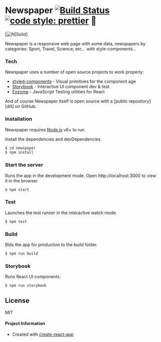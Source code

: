 # Newspaper [![Build Status](https://travis-ci.org/PyColors/Newspaper.svg?branch=master)](https://travis-ci.org/PyColors/Newspaper) [![code style: prettier](https://img.shields.io/badge/code_style-prettier-ff69b4.svg?style=flat-square)](https://github.com/prettier/prettier) 💅

[![N|Solid](http://www.pvhc.net/img28/wvjdpysovmhdmzunrlqr.png)]

Newspaper is a responsive web page with some data, newspapers by categories: Sport, Travel, Science, etc... with style-components...
  
### Tech

Newspaper uses a number of open source projects to work properly:

* [styled-components] - Visual primitives for the component age
* [Storybook] - Interactive UI component dev & test
* [Enzyme] - JavaScript Testing utilities for React

And of course Newspaper itself is open source with a [public repository][dill]
 on GitHub.

### Installation

Newspaper requires [Node.js](https://nodejs.org/) v6+ to run.

Install the dependencies and devDependencies.

```sh
$ cd newspaper
$ npm install
```

### Start the server
Runs the app in the development mode.
Open http://localhost:3000 to view it in the browser.
```sh
$ npm start
```

### Test
Launches the test runner in the interactive watch mode.
```sh
$ npm test
```
 
### Build
Blds the app for production to the build folder.
```sh
$ npm run build
```

### Storybook
Runs React UI components.
```sh
$ npm run storybook
```
 
License
----

MIT

#### Project Information
* Created with [create-react-app](https://github.com/facebookincubator/create-react-app)

[//]: # (These are reference links used in the body of this note and get stripped out when the markdown processor does its job. There is no need to format nicely because it shouldn't be seen. Thanks SO - http://stackoverflow.com/questions/4823468/store-comments-in-markdown-syntax)

   [Styled-components]: <https://github.com/styled-components/styled-components>
   [Storybook]: <https://github.com/storybooks/storybook>
   [Enzyme]: <https://github.com/airbnb/enzyme>
 
